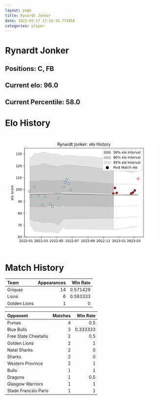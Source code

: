 ```yaml
---  
layout: page  
title: Rynardt Jonker  
date: 2023-03-17 17:14:15.774956  
categories: player  
---
```

# Rynardt Jonker

## Positions: C, FB

## Current elo: 96.0

## Current Percentile: 58.0

# Elo History


![elo history](history_RynardtJonker.png)
# Match History


| Team         |   Appearances |   Win Rate |
|:-------------|--------------:|-----------:|
| Griquas      |            14 |   0.571429 |
| Lions        |             6 |   0.583333 |
| Golden Lions |             1 |   0        |

| Opponent             |   Matches |   Win Rate |
|:---------------------|----------:|-----------:|
| Pumas                |         4 |   0.5      |
| Blue Bulls           |         3 |   0.333333 |
| Free State Cheetahs  |         2 |   0.5      |
| Golden Lions         |         2 |   1        |
| Natal Sharks         |         2 |   0        |
| Sharks               |         2 |   0        |
| Western Province     |         2 |   1        |
| Bulls                |         1 |   1        |
| Dragons              |         1 |   0.5      |
| Glasgow Warriors     |         1 |   1        |
| Stade Francais Paris |         1 |   1        |